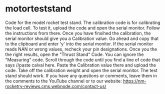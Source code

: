 # motorteststand
Code for the model rocket test stand. 
The calibration code is for calibrating the load cell. To test it, upload the code and open the serial monitor. Follow the instructions from there. 
Once you have finsihed the calibration, the serial monitor should give you a Calibration value. Go ahead and copy that to the clipboard and enter 'y' into the serial monitor.
If the serial monitor reads NAN or wrong values, recheck your pin designations.
Once you the the right results, open the "Thrust Stand" Code. You can ignore the "Measuring" code.
Scroll through the code until you find a line of code that says //paste calval here.
Paste the Calibration value there and upload the code.
Take off the calibration weight and open the serial monitor. 
The test stand should work.
If you have any questions or comments, leave them in the comments to the YouTube channel or to our website:
https://nm-rocketry-reviews.cms.webnode.com/contact-us/
